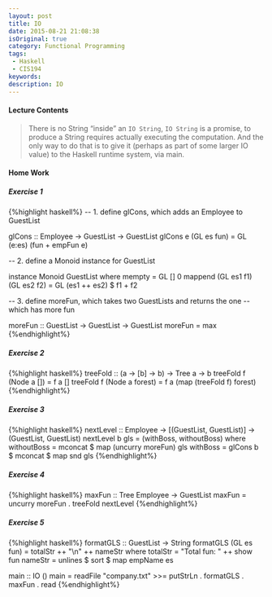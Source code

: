 ```yaml
---
layout: post
title: IO
date: 2015-08-21 21:08:38
isOriginal: true
category: Functional Programming
tags:
 - Haskell
 - CIS194
keywords: 
description: IO
---
```


#### Lecture Contents

>There is no String “inside” an `IO String`, `IO String` is a promise, to produce a String requires actually executing the computation. And the only way to do that is to give it (perhaps as part of some larger IO value) to the Haskell runtime system, via main.

#### Home Work

##### Exercise 1

{%highlight haskell%}
-- 1. define glCons, which adds an Employee to GuestList

glCons :: Employee -> GuestList -> GuestList
glCons e (GL es fun) = GL (e:es) (fun + empFun e)


-- 2. define a Monoid instance for GuestList

instance Monoid GuestList where
  mempty  = GL [] 0
  mappend (GL es1 f1) (GL es2 f2) = GL (es1 ++ es2) $ f1 + f2

-- 3. define moreFun, which takes two GuestLists and returns the one
-- which has more fun

moreFun :: GuestList -> GuestList -> GuestList
moreFun = max
{%endhighlight%}

##### Exercise 2

{%highlight haskell%}
treeFold :: (a -> [b] -> b) -> Tree a -> b
treeFold f (Node a []) = f a []
treeFold f (Node a forest) = f a (map (treeFold f) forest)
{%endhighlight%}

##### Exercise 3

{%highlight haskell%}
nextLevel :: Employee -> [(GuestList, GuestList)] -> (GuestList, GuestList)
nextLevel b gls = (withBoss, withoutBoss)
  where
    withoutBoss = mconcat $ map (uncurry moreFun) gls
    withBoss = glCons b $ mconcat $ map snd gls
{%endhighlight%}


##### Exercise 4

{%highlight haskell%}
maxFun :: Tree Employee -> GuestList
maxFun = uncurry moreFun . treeFold nextLevel
{%endhighlight%}

##### Exercise 5

{%highlight haskell%}
formatGLS :: GuestList -> String
formatGLS (GL es fun) =
  totalStr ++ "\n" ++ nameStr
  where
    totalStr = "Total fun: " ++ show fun
    nameStr = unlines $ sort $ map empName es

main :: IO ()
main = readFile "company.txt" >>= putStrLn . formatGLS . maxFun . read
{%endhighlight%}
